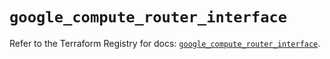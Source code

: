 # `google_compute_router_interface`

Refer to the Terraform Registry for docs: [`google_compute_router_interface`](https://registry.terraform.io/providers/hashicorp/google/5.16.0/docs/resources/compute_router_interface).
